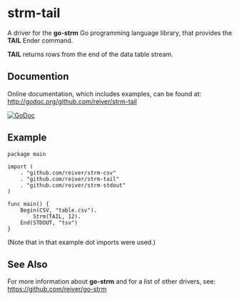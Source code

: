 # strm-tail

A driver for the **go-strm** Go programming language library, that provides the **TAIL** Ender command.

**TAIL** returns rows from the end of the data table stream.

## Documention

Online documentation, which includes examples, can be found at: http://godoc.org/github.com/reiver/strm-tail

[![GoDoc](https://godoc.org/github.com/reiver/strm-tail?status.svg)](https://godoc.org/github.com/reiver/strm-tail)

## Example
```
package main

import (
	. "github.com/reiver/strm-csv"
	. "github.com/reiver/strm-tail"
	. "github.com/reiver/strm-stdout"
)

func main() {
	Begin(CSV, "table.csv").
		Strm(TAIL, 12).
	End(STDOUT, "tsv")
}
```

(Note that in that example dot imports were used.)

## See Also

For more information about **go-strm** and for a list of other drivers, see:
https://github.com/reiver/go-strm
